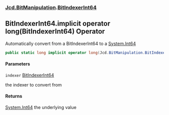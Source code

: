 ### [Jcd.BitManipulation](Jcd.BitManipulation.md 'Jcd.BitManipulation').[BitIndexerInt64](Jcd.BitManipulation.BitIndexerInt64.md 'Jcd.BitManipulation.BitIndexerInt64')

## BitIndexerInt64.implicit operator long(BitIndexerInt64) Operator

Automatically convert from a BitIndexerInt64 to a [System.Int64](https://docs.microsoft.com/en-us/dotnet/api/System.Int64 'System.Int64')

```csharp
public static long implicit operator long(Jcd.BitManipulation.BitIndexerInt64 indexer);
```
#### Parameters

<a name='Jcd.BitManipulation.BitIndexerInt64.op_Implicitlong(Jcd.BitManipulation.BitIndexerInt64).indexer'></a>

`indexer` [BitIndexerInt64](Jcd.BitManipulation.BitIndexerInt64.md 'Jcd.BitManipulation.BitIndexerInt64')

the indexer to convert from

#### Returns
[System.Int64](https://docs.microsoft.com/en-us/dotnet/api/System.Int64 'System.Int64')
the underlying value